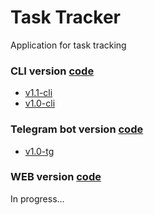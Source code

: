# Task Tracker
Application for task tracking

### CLI version [code](https://github.com/samurai-of-honor/task-tracker/tree/cli)
+ [v1.1-cli](https://github.com/samurai-of-honor/task-tracker/releases/tag/v1.1-cli)
+ [v1.0-cli](https://github.com/samurai-of-honor/task-tracker/releases/tag/v1.0-cli)

### Telegram bot version [code](https://github.com/samurai-of-honor/task-tracker/tree/tg-bot)
+ [v1.0-tg](https://github.com/samurai-of-honor/task-tracker/releases/tag/v1.0-tg)

### WEB version [code](https://github.com/samurai-of-honor/task-tracker/tree/web)  
In progress...
